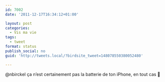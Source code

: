 ```yaml
---
id: 7002
date: '2011-12-17T16:34:12+01:00'

layout: post
categories:
  - Vis ma vie
tags:
  - tweet
format: status
publish_social: no
guid: 'http://tweets.local/?birdsite_tweet=148078550380052480'

---
```


@nbirckel ça n’est certainement pas la batterie de ton iPhone, en tout cas 🙂